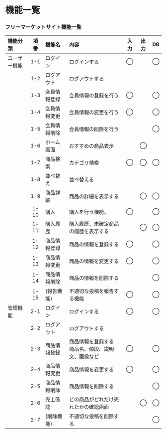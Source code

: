 # 機能一覧
### フリーマーケットサイト機能一覧

|機能分類|項番|機能名|内容|入力|出力|DB|
|:---|:---:|:---|:---|:---:|:---:|:---:|
|ユーザー機能|1-1|ログイン|ログインする|◯||◯|
||1-2|ログアウト|ログアウトする||||
||1-3|会員情報登録|会員情報の登録を行う|◯||◯|
||1-4|会員情報変更|会員情報の変更を行う|◯||◯|
||1-5|会員情報削除|会員情報の削除を行う|||◯|
||1-6|ホーム画面|おすすめの商品表示||◯||
||1-7|商品検索|カテゴリ検索|◯|◯|◯|
||1-8|並べ替え|並べ替える||||
||1-9|商品詳細|商品の詳細を表示する||◯|◯|
||1-10|購入|購入を行う機能。|◯||◯|
||1-11|購入履歴|購入履歴、未確定商品の履歴を表示する||◯|◯|
||1-12|商品情報登録|商品の情報を登録する|◯||◯|
||1-13|商品情報変更|商品の情報を変更する|◯||◯|
||1-14|商品情報削除|商品の情報を削除する|||◯|
||1-15|(報告機能)|不適切な投稿を報告する機能|◯||◯|
|管理機能|2-1|ログイン|ログインする|◯||◯|
||2-2|ログアウト|ログアウトする||||
||2-3|商品情報登録|商品情報を登録する<br>商品名、値段、説明文、画像など|◯||◯|
||2-4|商品情報変更|商品情報を変更する|◯||◯|
||2-5|商品情報削除|商品情報を削除する|||◯|
||2-6|売上確認|どの商品がどれだけ売れたかの確認画面||◯|◯|
||2-7|(削除機能)|不適切な投稿を削除する|||◯|
